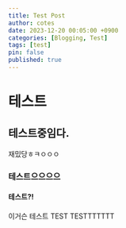 ```yaml
---
title: Test Post
author: cotes
date: 2023-12-20 00:05:00 +0900
categories: [Blogging, Test]
tags: [test]
pin: false
published: true
---
```



# 테스트

## 테스트중임다.

재밌당ㅎㅋㅇㅇㅇ


### 테스트으으으으

#### 테스트?!

이거슨 테스트
TEST
TESTTTTTTT
